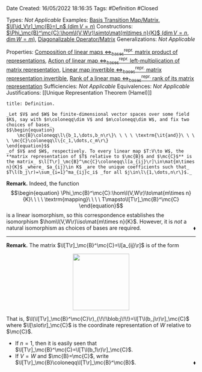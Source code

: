 <br />
<br />

Date Created: 16/05/2022 18:16:35
Tags: #Definition #Closed

Types: _Not Applicable_
Examples: [Basis Transition Map$\slash$Matrix](Basis%20Transition%20Map;%20Change%20of%20Basis%20Matrix.md), [$\l[\id_V\r]_\mc{B}=I_n$ ($\dim V=n$)](Identity%20function%20on%20a%20vector%20space%20is%20represented%20by%20the%20identity%20matrix.md)
Constructions: [$\Phi_\mc{B}^\mc{C}:\hom\l(V,W\r)\simto\mat{m\times n}{K}$ ($\dim V=n$, $\dim W=m$)](Linear%20isomorphism%20between%20linear%20maps%20and%20matrices.md), [Diagonalizable Operator$\slash$Matrix](Diagonalizable%20Operator;%20Matrix.md)
Generalizations: _Not Applicable_

Properties: [Composition of linear maps $\Leftrightarrow^\textrm{repr.}_\textrm{bases}$ matrix product of representations](Composition%20of%20linear%20maps%20repr%20under%20basis%20matrix%20product%20of%20representations.md), [Action of linear map $\Leftrightarrow^\textrm{repr.}_\textrm{bases}$ left-multiplication of matrix representation](Action%20of%20linear%20map%20repr%20under%20basis%20left-multiplication%20of%20matrix%20representation.md), [Linear map invertible $\Leftrightarrow^\textrm{repr.}_\textrm{bases}$ matrix representation invertible](Linear%20map%20invertible%20repr%20under%20basis%20matrix%20representation%20invertible.md), [Rank of a linear map $\Leftrightarrow^\textrm{repr.}_\textrm{bases}$ rank of its matrix representation](Rank%20of%20a%20linear%20map%20repr%20under%20basis%20rank%20of%20its%20matrix%20representation.md)
Sufficiencies: _Not Applicable_
Equivalences: _Not Applicable_
Justifications: [[Unique Representation Theorem (Hamel)]]

``` ad-Definition
title: Definition.

_Let $V$ and $W$ be finite-dimensional vector spaces over some field $K$, say with $n\coloneqq\dim V$ and $m\coloneqq\dim W$, and fix two choices of bases_
$$\begin{equation}
    \mc{B}\coloneqq\l\{b_1,\dots,b_n\r\}\ \ \ \ \textrm{\it{and}}\ \ \ \ \mc{C}\coloneqq\l\{c_1,\dots,c_m\r\}
\end{equation}$$
_of $V$ and $W$, respectively. To every linear map $T:V\to W$, the **matrix representation of $T$ relative to $\mc{B}$ and $\mc{C}$** is the matrix_ $\l[T\r]_\mc{B}^\mc{C}\coloneqq\l[a_{ij}\r]\in\mat{m\times n}{K}$ _where_ $a_{ij}\in K$ _are the unique coefficients such that_ $T\l(b_j\r)=\sum_{i=1}^ma_{ij}c_i$ _for all $j\in\l\{1,\dots,n\r\}$._

```

**Remark.** Indeed, the function
$$\begin{equation}
    \Phi_\mc{B}^\mc{C}:\hom\l(V,W\r)\to\mat{m\times n}{K}\ \ \ \ \textrm{mapping}\ \ \ \ T\mapsto\l[T\r]_\mc{B}^\mc{C}
\end{equation}$$
is a linear isomorphism, so this correspondence establishes the isomorphism $\hom\l(V,W\r)\iso\mat{m\times n}{K}$. However, it is _not_ a natural isomorphism as choices of bases are required.<span style="float:right;">$\blacklozenge$</span>

---

**Remark.** The matrix $\l[T\r]_\mc{B}^\mc{C}=\l[a_{ij}\r]$ is of the form

<center><img src="app://local/home/zhao/Dropbox/MathWiki/Images/2022-05-16_183714/image.svg", width=150></center>

That is, $\l(\l[T\r]_\mc{B}^\mc{C}\r)_{\!\!\blob;j\!\!}=\l[T\l(b_j\r)\r]_\mc{C}$ where $\l[\slot\r]_\mc{C}$ is the coordinate representation of $W$ relative to $\mc{C}$.
* If $n=1$, then it is easily seen that $\l[T\r]_\mc{B}^\mc{C}=\l[T\l(b_1\r)\r]_\mc{C}$.
* If $V=W$ and $\mc{B}=\mc{C}$, write $\l[T\r]_\mc{B}\coloneqq\l[T\r]_\mc{B}^\mc{B}$.<span style="float:right;">$\blacklozenge$</span>

